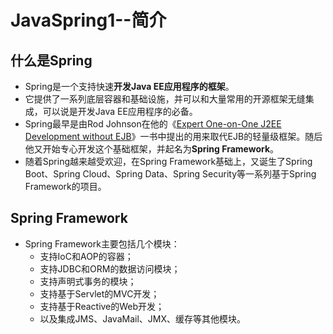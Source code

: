 # JavaSpring1--简介

## 什么是Spring

* Spring是一个支持快速**开发Java EE应用程序的框架**。
* 它提供了一系列底层容器和基础设施，并可以和大量常用的开源框架无缝集成，可以说是开发Java EE应用程序的必备。
* Spring最早是由Rod Johnson在他的《[Expert One-on-One J2EE Development without EJB](https://book.douban.com/subject/1426848/)》一书中提出的用来取代EJB的轻量级框架。随后他又开始专心开发这个基础框架，并起名为**Spring Framework**。
* 随着Spring越来越受欢迎，在Spring Framework基础上，又诞生了Spring Boot、Spring Cloud、Spring Data、Spring Security等一系列基于Spring Framework的项目。

## Spring Framework

* Spring Framework主要包括几个模块：
  * 支持IoC和AOP的容器；
  * 支持JDBC和ORM的数据访问模块；
  * 支持声明式事务的模块；
  * 支持基于Servlet的MVC开发；
  * 支持基于Reactive的Web开发；
  * 以及集成JMS、JavaMail、JMX、缓存等其他模块。

